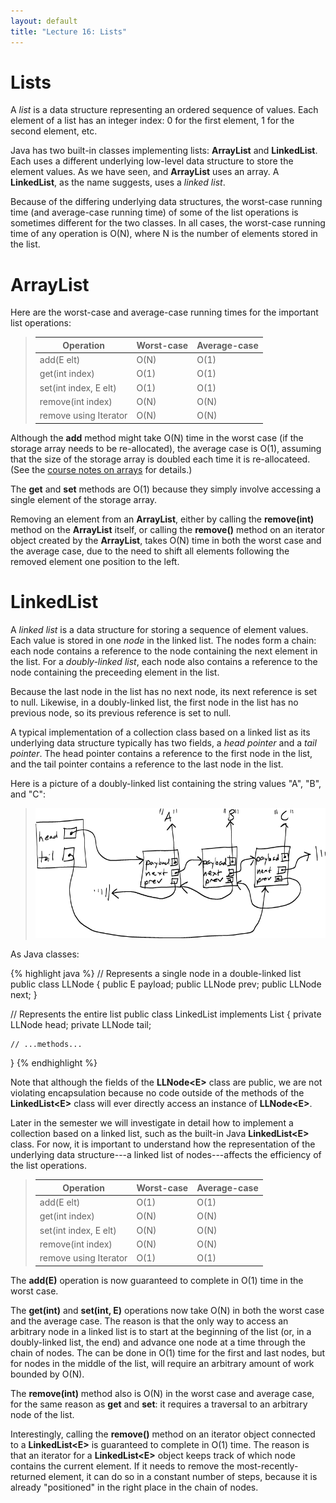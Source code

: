 ```yaml
---
layout: default
title: "Lecture 16: Lists"
---
```


Lists
=====

A *list* is a data structure representing an ordered sequence of values. Each element of a list has an integer index: 0 for the first element, 1 for the second element, etc.

Java has two built-in classes implementing lists: **ArrayList** and **LinkedList**. Each uses a different underlying low-level data structure to store the element values. As we have seen, and **ArrayList** uses an array. A **LinkedList**, as the name suggests, uses a *linked list*.

Because of the differing underlying data structures, the worst-case running time (and average-case running time) of some of the list operations is sometimes different for the two classes. In all cases, the worst-case running time of any operation is O(N), where N is the number of elements stored in the list.

ArrayList
=========

Here are the worst-case and average-case running times for the important list operations:

> Operation|Worst-case|Average-case
> ---------|----------|------------
> add(E elt)|O(N)|O(1)
> get(int index)|O(1)|O(1)
> set(int index, E elt)|O(1)|O(1)
> remove(int index)|O(N)|O(N)
> remove using Iterator|O(N)|O(N)

Although the **add** method might take O(N) time in the worst case (if the storage array needs to be re-allocated), the average case is O(1), assuming that the size of the storage array is doubled each time it is re-allocateed. (See the [course notes on arrays](../notes/javaArrays.html) for details.)

The **get** and **set** methods are O(1) because they simply involve accessing a single element of the storage array.

Removing an element from an **ArrayList**, either by calling the **remove(int)** method on the **ArrayList** itself, or calling the **remove()** method on an iterator object created by the **ArrayList**, takes O(N) time in both the worst case and the average case, due to the need to shift all elements following the removed element one position to the left.

LinkedList
==========

A *linked list* is a data structure for storing a sequence of element values. Each value is stored in one *node* in the linked list. The nodes form a chain: each node contains a reference to the node containing the next element in the list. For a *doubly-linked list*, each node also contains a reference to the node containing the preceeding element in the list.

Because the last node in the list has no next node, its next reference is set to null. Likewise, in a doubly-linked list, the first node in the list has no previous node, so its previous reference is set to null.

A typical implementation of a collection class based on a linked list as its underlying data structure typically has two fields, a *head pointer* and a *tail pointer*. The head pointer contains a reference to the first node in the list, and the tail pointer contains a reference to the last node in the list.

Here is a picture of a doubly-linked list containing the string values "A", "B", and "C":

> ![image](figures/lecture16-doubLL.png)

As Java classes:

{% highlight java %}
// Represents a single node in a double-linked list
public class LLNode<E> {
    public E payload;
    public LLNode<E> prev;
    public LLNode<E> next;
}

// Represents the entire list
public class LinkedList<E> implements List<E> {
    private LLNode<E> head;
    private LLNode<E> tail;

    // ...methods...
}
{% endhighlight %}

Note that although the fields of the **LLNode&lt;E&gt;** class are public, we are not violating encapsulation because no code outside of the methods of the **LinkedList&lt;E&gt;** class will ever directly access an instance of **LLNode&lt;E&gt;**.

Later in the semester we will investigate in detail how to implement a collection based on a linked list, such as the built-in Java **LinkedList&lt;E&gt;** class. For now, it is important to understand how the representation of the underlying data structure---a linked list of nodes---affects the efficiency of the list operations.

> Operation|Worst-case|Average-case
> ---------|----------|------------
> add(E elt)|O(1)|O(1)
> get(int index)|O(N)|O(N)
> set(int index, E elt)|O(N)|O(N)
> remove(int index)|O(N)|O(N)
> remove using Iterator|O(1)|O(1)

The **add(E)** operation is now guaranteed to complete in O(1) time in the worst case.

The **get(int)** and **set(int, E)** operations now take O(N) in both the worst case and the average case. The reason is that the only way to access an arbitrary node in a linked list is to start at the beginning of the list (or, in a doubly-linked list, the end) and advance one node at a time through the chain of nodes. The can be done in O(1) time for the first and last nodes, but for nodes in the middle of the list, will require an arbitrary amount of work bounded by O(N).

The **remove(int)** method also is O(N) in the worst case and average case, for the same reason as **get** and **set**: it requires a traversal to an arbitrary node of the list.

Interestingly, calling the **remove()** method on an iterator object connected to a **LinkedList&lt;E&gt;** is guaranteed to complete in O(1) time. The reason is that an iterator for a **LinkedList&lt;E&gt;** object keeps track of which node contains the current element. If it needs to remove the most-recently-returned element, it can do so in a constant number of steps, because it is already "positioned" in the right place in the chain of nodes.
